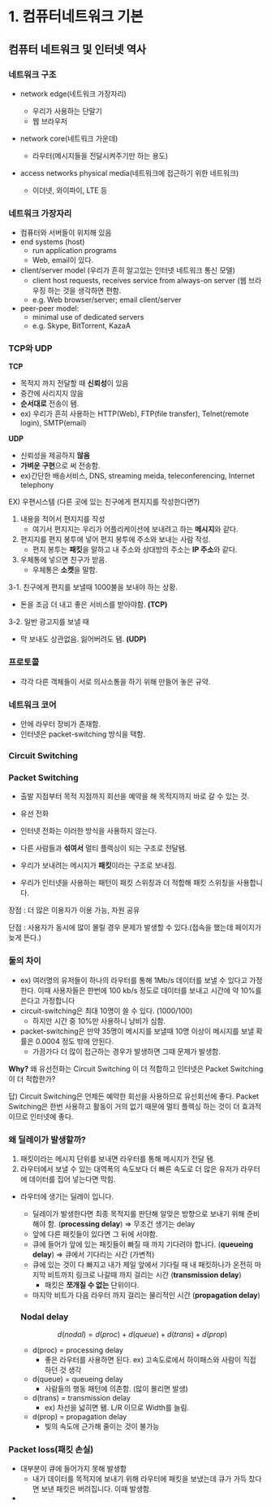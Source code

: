 # 1. 컴퓨터네트워크 기본

## 컴퓨터 네트워크 및 인터넷 역사

### 네트워크 구조

- network edge(네트워크 가장자리)
    - 우리가 사용하는 단말기
    - 웹 브라우저
- network core(네트워크 가운데)
    - 라우터(메시지들을 전달시켜주기만 하는 용도)
    
- access networks physical media(네트워크에 접근하기 위한 네트워크)
    - 이더넷, 와이파이, LTE 등

### 네트워크 가장자리

- 컴퓨터와 서버들이 위치해 있음
- end systems (host)
    - run application programs
    - Web, email이 있다.
- client/server model (우리가 흔히 알고있는 인터넷 네트워크 통신 모델)
    - client host requests, receives service from always-on server (웹 브라우징 하는 것을 생각하면 편함.
    - e.g. Web browser/server; email client/server
- peer-peer model:
    - minimal use of dedicated servers
    - e.g. Skype, BitTorrent, KazaA

### TCP와 UDP

**TCP**

- 목적지 까지 전달할 때 **신뢰성**이 있음
- 중간에 사리지지 않음
- **순서대로** 전송이 됌.
- ex) 우리가 흔히 사용하는 HTTP(Web), FTP(file transfer), Telnet(remote login), SMTP(email)

**UDP**

- 신뢰성을 제공하지 **않음**
- **가벼운 구현**으로 써 전송함.
- ex)간단한 배송서비스, DNS, streaming meida, teleconferencing, Internet telephony

EX) 우편시스템 (다른 곳에 있는 친구에게 편지지를 작성한다면?)

1. 내용을 적어서 편지지를 작성
    - 여기서 편지지는 우리가 어플리케이션에 보내려고 하는 **메시지**와 같다.
2. 편지지를 편지 봉투에 넣어 편지 봉투에 주소와 보내는 사람 작성.
    - 편지 봉투는 **패킷**을 말하고 내 주소와 상대방의 주소는 **IP 주소**와 같다.
3. 우체통에 넣으면 친구가 받음.
    - 우체통은 **소켓**을 말함.

3-1. 친구에게 편지를 보낼때 1000불을 보내야 하는 상황.

- 돈을 조금 더 내고 좋은 서비스를 받아야함. **(TCP)**

3-2. 일반 광고지를 보낼 때

- 막 보내도 상관없음. 잃어버려도 됌. **(UDP)**

### 프로토콜

- 각각 다른 객체들이 서로 의사소통을 하기 위해 만들어 놓은 규약.

### 네트워크 코어

- 안에 라우터 장비가 존재함.
- 인터넷은 packet-switching 방식을 택함.

### Circuit Switching

### Packet Switching

- 출발 지점부터 목적 지점까지 회선을 예약을 해 목적지까지 바로 갈 수 있는 것.
- 유선 전화
- 인터넷 전화는 이러한 방식을 사용하지 않는다.

- 다른 사람들과 **섞여서** 멀티 플렉싱이 되는 구조로 전달됌.
- 우리가 보내려는 메시지가 **패킷**이라는 구조로 보내짐.
- 우리가 인터넷을 사용하는 패턴이 패킷 스위칭과 더 적합해 패킷 스위칭을 사용합니다.

장점 : 더 많은 이용자가 이용 가능, 자원 공유

단점 : 사용자가 동시에 많이 몰릴 경우 문제가 발생할 수 있다.(접속을 했는데 페이지가 늦게 뜬다.)

### 둘의 차이

- ex) 여러명의 유저들이 하나의 라우터를 통해 1Mb/s 데이터를 보낼 수 있다고 가정한다. 이때 사용자들은 한번에 100 kb/s 정도로 데이터를 보내고 시간에 약 10%를 쓴다고 가정합니다
- circuit-switching은 최대 10명이 쓸 수 있다. (1000/100)
    - 하지만 시간 중 10%만 사용하니 낭비가 심함.
- packet-switching은 만약 35명이 메시지를 보낼때 10명 이상이 메시지를 보낼 확률은 0.0004 정도 밖에 안된다.
    - 가끔가다 더 많이 접근하는 경우가 발생하면 그때 문제가 발생함.

**Why?** 왜 유선전화는 Circuit Switching 이 더 적합하고 인터넷은 Packet Switching이 더 적합한가?

답) Circuit Switching은 언제든 예약한 회선을 사용하므로 유선회선에 좋다. Packet Switching은 한번 사용하고 활동이 거의 없기 때문에 멀티 플렉싱 하는 것이 더 효과적이므로 인터넷에 좋다. 

### 왜 딜레이가 발생할까?

1. 패킷이라는 메시지 단위를 보내면 라우터를 통해 메시지가 전달 됌.
2. 라우터에서 보낼 수 있는 대역폭의 속도보다 더 빠른 속도로 더 많은 유저가 라우터에 데이터를 집어 넣는다면 막힘.
- 라우터에 생기는 딜레이 입니다.
    - 딜레이가 발생한다면 최종 목적지를 판단해 알맞은 방향으로 보내기 위해 준비해야 함. (**processing delay**) ⇒ 무조건 생기는 delay
    - 앞에 다른 패킷들이 있다면 그 뒤에 서야함.
    - 큐에 들어가 앞에 있는 패킷들이 빠질 때 까지 기다려야 합니다. (**queueing delay**) ⇒ 큐에서 기다리는 시간 (가변적)
    - 큐에 있는 것이 다 빠지고 내가 제일 앞에서 기다릴 때 내 패킷하나가 온전히 마지막 비트까지 링크로 나갈때 까지 걸리는 시간 (**transmission delay**)
        - 패킷은 **쪼개질 수 없는** 단위이다.
    - 마지막 비트가 다음 라우터 까지 걸리는 물리적인 시간 (**propagation delay**)
    
    ### Nodal delay
    
    $$
    d(nodal) = d(proc) + d(queue) + d(trans) + d(prop)
    $$
    
    - d(proc) = processing delay
        - 좋은 라우터를 사용하면 된다. ex) 고속도로에서 하이패스와 사람이 직접 하던 것 생각
    - d(queue) = queueing delay
        - 사람들의 행동 패턴에 의존함. (많이 몰리면 발생)
    - d(trans) = transmission delay
        - ex) 차선을 넓히면 됌. L/R 이므로 Width를 늘림.
    - d(prop) = propagation delay
        - 빛의 속도에 근가해 줄이는 것이 불가능
    

### Packet loss(패킷 손실)

- 대부분이 큐에 들어가지 못해 발생함
    - 내가 데이터를 목적지에 보내기 위해 라우터에 패킷을 보냈는데 큐가 가득 찼다면 보낸 패킷은 버려집니다. 이때 발생함.
-